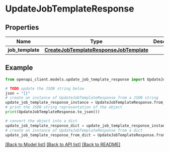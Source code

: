 # UpdateJobTemplateResponse


## Properties

Name | Type | Description | Notes
------------ | ------------- | ------------- | -------------
**job_template** | [**CreateJobTemplateResponseJobTemplate**](CreateJobTemplateResponseJobTemplate.md) |  | [optional] 

## Example

```python
from openapi_client.models.update_job_template_response import UpdateJobTemplateResponse

# TODO update the JSON string below
json = "{}"
# create an instance of UpdateJobTemplateResponse from a JSON string
update_job_template_response_instance = UpdateJobTemplateResponse.from_json(json)
# print the JSON string representation of the object
print(UpdateJobTemplateResponse.to_json())

# convert the object into a dict
update_job_template_response_dict = update_job_template_response_instance.to_dict()
# create an instance of UpdateJobTemplateResponse from a dict
update_job_template_response_from_dict = UpdateJobTemplateResponse.from_dict(update_job_template_response_dict)
```
[[Back to Model list]](../README.md#documentation-for-models) [[Back to API list]](../README.md#documentation-for-api-endpoints) [[Back to README]](../README.md)


